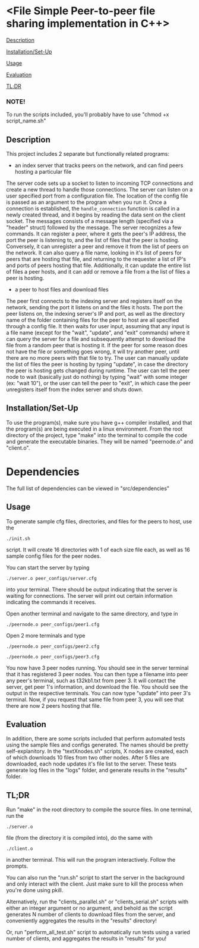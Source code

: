 
# <File Simple Peer-to-peer file sharing implementation in C++>

[Description](#Description)

[Installation/Set-Up](#Installation/Set-Up)

[Usage](#Usage)

[Evaluation](#Evaluation)

[TL;DR](#TL;DR)

### NOTE!
To run the scripts included, you'll probably have to use "chmod +x script_name.sh"

## Description
This project includes 2 separate but functionally related programs: 
- an index server that tracks peers on the network, and can find peers hosting a particular file

The server code sets up a socket to listen to incoming TCP connections and create a new thread to handle those connections. The server can listen on a user specified port from a configuration file. The location of the config file is passed as an argument to the program when you run it. Once a connection is established, the `handle_connection` function is called in a newly created thread, and it begins by reading the data sent on the client socket. The messages consists of a message length (specified via a "header" struct) followed by the message. The server recognizes a few commands. It can register a peer, where it gets the peer's IP address, the port the peer is listening to, and the list of files that the peer is hosting. Conversely, it can unregister a peer and remove it from the list of peers on the network. It can also query a file name, looking in it's list of peers for peers that are hosting that file, and returning to the requester a list of IP's and ports of peers hosting that file. Additionally, it can update the entire list of files a peer hosts, and it can add or remove a file from a the list of files a peer is hosting.


- a peer to host files and download files

The peer first connects to the indexing server and registers itself on the network, sending the port it listens on and the files it hosts. The port the peer listens on, the indexing server's IP and port, as well as the directory name of the folder containing files for the peer to host are all specified through a config file. It then waits for user input, assuming that any input is a file name (except for the "wait", "update", and "exit" commands) where it can query the server for a file and subsequently attempt to download the file from a random peer that is hosting it. If the peer for some reason does not have the file or something goes wrong, it will try another peer, until there are no more peers with that file to try. The user can manually update the list of files the peer is hosting by typing "update", in case the directory the peer is hosting gets changed during runtime. The user can tell the peer node to wait (basically just do nothing) by typing "wait" with some integer (ex: "wait 10"), or the user can tell the peer to "exit", in which case the peer unregisters itself from the index server and shuts down.

## Installation/Set-Up

To use the program(s), make sure you have g++ compiler installed, and that the program(s) are being executed in a linux environment. From the root directory of the project, type "make" into the terminal to compile the code and generate the executable binaries. They will be named "peernode.o" and "client.o".

# Dependencies

The full list of dependencies can be viewed in "src/dependencies"

## Usage

To generate sample cfg files, directories, and files for the peers to host, use the 

    ./init.sh

script. It will create 16 directories with 1 of each size file each, as well as 16 sample config files for the peer nodes.

You can start the server by typing 

    ./server.o peer_configs/server.cfg
    
into your terminal. There should be output indicating that the server is waiting for connections. The server will print out certain information indicating the commands it receives. 

Open another terminal and navigate to the same directory, and type in  

    ./peernode.o peer_configs/peer1.cfg 

Open 2 more terminals and type 

    ./peernode.o peer_configs/peer2.cfg

    ./peernode.o peer_configs/peer3.cfg

You now have 3 peer nodes running. You should see in the server terminal that it has registered 3 peer nodes. You can then type a filename into peer any peer's terminal, such as t32kb1.txt from peer 3. It will contact the server, get peer 1's information, and download the file. You should see the output in the respective terminals. You can now type "update" into peer 3's terminal. Now, if you request that same file from peer 3, you will see that there are now 2 peers hosting that file. 

## Evaluation

In addition, there are some scripts included that perform automated tests using the sample files and configs generated. The names should be pretty self-explanitory. In the "textXnodes.sh" scripts, X nodes are created, each of which downloads 10 files from two other nodes. After 5 files are downloaded, each node updates it's file list to the server. These tests generate log files in the "logs" folder, and generate results in the "results" folder.


## TL;DR

Run "make" in the root directory to compile the source files. In one terminal, run the 

    ./server.o
    
file (from the directory it is compiled into), do the same with 

    ./client.o

in another terminal. This will run the program interactively. Follow the prompts.

You can also run the "run.sh" script to start the server in the background and only interact with the client. Just make sure to kill the process when you're done using pkill. 

Alternatively, run the "clients_parallel.sh" or "clients_serial.sh" scripts with either an integer argument or no argument, and behold as the script generates N number of clients to download files
from the server, and conveniently aggregates the results in the "results" directory!

Or, run "perform_all_test.sh" script to automatically run tests using a varied number of clients, and aggregates the results in "results" for you!